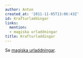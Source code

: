 ```yaml
---
author: Anton
created_at: '2011-11-05T13:06:43Z'
id: Krafturladdingar
links:
  mention:
  - magiska urladdningar
title: Krafturladdingar
---
```


Se [magiska urladdningar].

  [magiska urladdningar]: magiska_urladdningar
